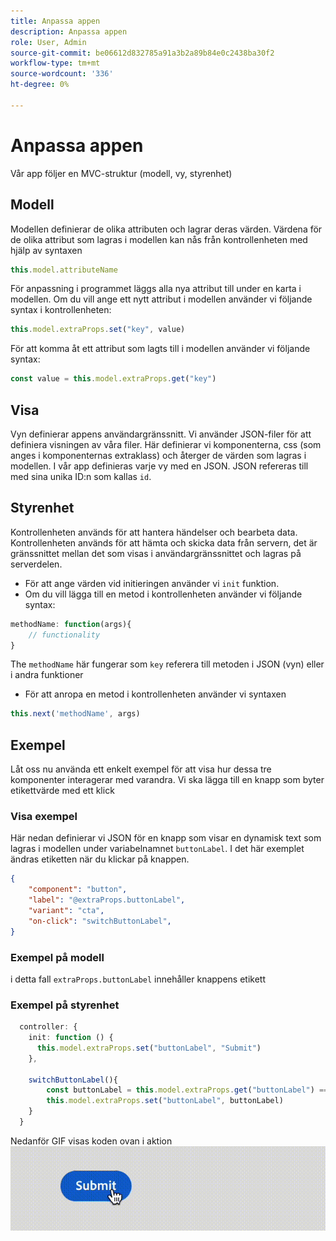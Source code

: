 ```yaml
---
title: Anpassa appen
description: Anpassa appen
role: User, Admin
source-git-commit: be06612d832785a91a3b2a89b84e0c2438ba30f2
workflow-type: tm+mt
source-wordcount: '336'
ht-degree: 0%

---
```


# Anpassa appen

Vår app följer en MVC-struktur (modell, vy, styrenhet)

## Modell

Modellen definierar de olika attributen och lagrar deras värden. Värdena för de olika attribut som lagras i modellen kan nås från kontrollenheten med hjälp av syntaxen

```typescript
this.model.attributeName
```

För anpassning i programmet läggs alla nya attribut till under en karta i modellen.
Om du vill ange ett nytt attribut i modellen använder vi följande syntax i kontrollenheten:

```typescript
this.model.extraProps.set("key", value)
```

För att komma åt ett attribut som lagts till i modellen använder vi följande syntax:

```typescript
const value = this.model.extraProps.get("key")
```

## Visa

Vyn definierar appens användargränssnitt. Vi använder JSON-filer för att definiera visningen av våra filer. Här definierar vi komponenterna, css (som anges i komponenternas extraklass) och återger de värden som lagras i modellen.
I vår app definieras varje vy med en JSON. JSON refereras till med sina unika ID:n som kallas `id`.

## Styrenhet

Kontrollenheten används för att hantera händelser och bearbeta data. Kontrollenheten används för att hämta och skicka data från servern, det är gränssnittet mellan det som visas i användargränssnittet och lagras på serverdelen.

- För att ange värden vid initieringen använder vi `init` funktion.
- Om du vill lägga till en metod i kontrollenheten använder vi följande syntax:

```typescript
methodName: function(args){
    // functionality
}
```

The `methodName` här fungerar som `key` referera till metoden i JSON (vyn) eller i andra funktioner

- För att anropa en metod i kontrollenheten använder vi syntaxen

```typescript
this.next('methodName', args)
```

## Exempel

Låt oss nu använda ett enkelt exempel för att visa hur dessa tre komponenter interagerar med varandra.
Vi ska lägga till en knapp som byter etikettvärde med ett klick

### Visa exempel

Här nedan definierar vi JSON för en knapp som visar en dynamisk text som lagras i modellen under variabelnamnet `buttonLabel`.
I det här exemplet ändras etiketten när du klickar på knappen.

```JSON
{
    "component": "button",
    "label": "@extraProps.buttonLabel",
    "variant": "cta",
    "on-click": "switchButtonLabel",
}
```

### Exempel på modell

i detta fall `extraProps.buttonLabel` innehåller knappens etikett

### Exempel på styrenhet

```typescript
  controller: {
    init: function () {
      this.model.extraProps.set("buttonLabel", "Submit")
    },

    switchButtonLabel(){
        const buttonLabel = this.model.extraProps.get("buttonLabel") === "Submit"? "Cancel" : "Submit"
        this.model.extraProps.set("buttonLabel", buttonLabel)
    }
  }
```

Nedanför GIF visas koden ovan i aktion
![basic_customization](imgs/basic_customisation.gif "Knappen Grundläggande anpassning")
